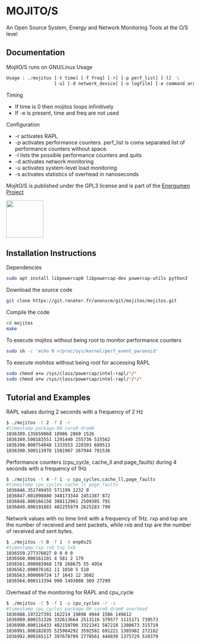 # MOJITO/S

An Open Source System, Energy and Network Monitoring Tools at the O/S level

## Documentation

MojitO/S runs on GNU/Linux
Usage

```python
Usage : ./mojitos [-t time] [-f freq] [-r] [-p perf_list] [-l]  \
                  [-u] [-d network_device] [-o logfile] [-e command arguments...]
```

Timing
- If time is 0 then mojitos loops infinitively
- If -e is present, time and freq are not used

Configuration
- -r activates RAPL
- -p activates performance counters. perf_list is coma separated list of performance counters without space.
- -l lists the possible performance counters and quits
- -d activates network monitoring
- -u activates system-level load monitoring
- -s activates statistics of overhead in nanoseconds

MojitO/S is published under the GPL3 license and is part of the [Energumen Project](https://www.irit.fr/energumen/)

<img src="https://www.irit.fr/energumen/images/energumen.png" width="100">

## Installation Instructions

Dependencies
```bash
sudo apt install libpowercap0 libpowercap-dev powercap-utils python3
```
Download the source code
```bash
git clone https://git.renater.fr/anonscm/git/mojitos/mojitos.git
```
Compile the code
```bash
cd mojitos
make
```
To execute mojitos without being root to monitor performance counters
```bash
sudo sh -c 'echo 0 >/proc/sys/kernel/perf_event_paranoid'
```
To execute mohitos without being root for accessing RAPL
```bash
sudo chmod a+w /sys/class/powercap/intel-rapl/*/*
sudo chmod a+w /sys/class/powercap/intel-rapl/*/*/*
```

## Tutorial and Examples

RAPL values during 2 seconds with a frequency of 2 Hz
```bash
$ ./mojitos -t 2 -f 2 -r
#timestamp package-00 core0 dram0 
1036389.135659868 10986 2869 1526 
1036389.500183551 1291440 255736 515562 
1036390.000754048 1333553 228393 689513 
1036390.500113978 1581967 267944 701536 
```
Performance counters (cpu_cycle, cache_ll and page_faults) during 4 seconds with a frequency of 1Hz

```bash
$ ./mojitos -t 4 -f 1 -p cpu_cycles,cache_ll,page_faults
#timestamp cpu_cycles cache_ll page_faults 
1036846.351749455 571199 1232 0 
1036847.001098880 348173344 2451387 872 
1036848.000166158 388112961 2509305 791 
1036849.000191883 402255979 2625283 799 
```

Network values with no time limit with a frequency of 1Hz. rxp and txp are the number of received and sent packets, while rxb and txp are the number of received and sent bytes.
```bash
$ ./mojitos -t 0 -f 1 -d enp0s25
#timestamp rxp rxb txp txb 
1036559.277376027 0 0 0 0 
1036560.000161101 4 581 2 179 
1036561.000083968 178 268675 55 4954 
1036562.000076162 11 1010 5 510 
1036563.000069724 17 1643 12 3602 
1036564.000113394 990 1493008 369 27299 
```

Overhead of the monitoring for RAPL and cpu_cycle
```bash
$ ./mojitos -t 5 -f 1 -p cpu_cycles -r -s
#timestamp cpu_cycles package-00 core0 dram0 overhead 
1036988.197227391 162214 19898 4944 1586 149612 
1036989.000151326 332613664 2513116 379577 1115171 739573 
1036990.000116433 482150700 3321341 587218 1380673 315719 
1036991.000182835 525984292 3592582 691221 1385982 272182 
1036992.000165117 397678789 2770561 444030 1375729 510379 
```
